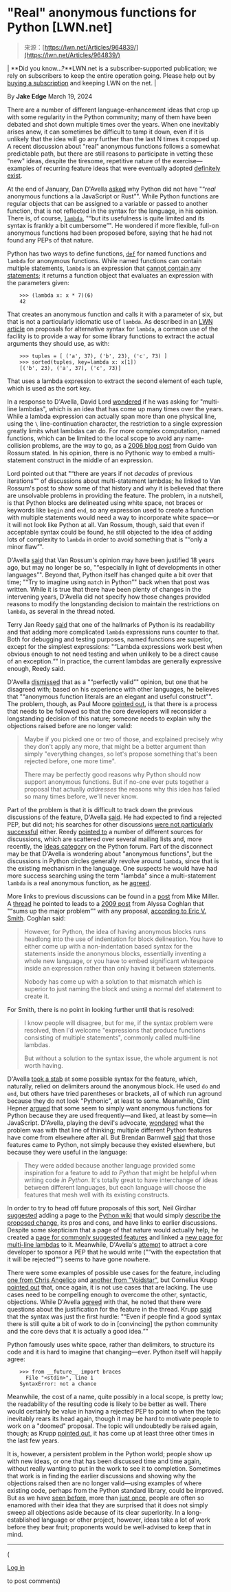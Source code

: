 <!--yml
category: 未分类
date: 2024-05-29 12:49:42
-->

# "Real" anonymous functions for Python [LWN.net]

> 来源：[https://lwn.net/Articles/964839/](https://lwn.net/Articles/964839/)

| **Did you know...?**LWN.net is a subscriber-supported publication; we rely on subscribers to keep the entire operation going. Please help out by [buying a subscription](/subscribe/) and keeping LWN on the net. |

By **Jake Edge**
March 19, 2024

There are a number of different language-enhancement ideas that crop up with some regularity in the Python community; many of them have been debated and shot down multiple times over the years. When one inevitably arises anew, it can sometimes be difficult to tamp it down, even if it is unlikely that the idea will go any further than the last N times it cropped up. A recent discussion about "real" anonymous functions follows a somewhat predictable path, but there are still reasons to participate in vetting these "new" ideas, despite the tiresome, repetitive nature of the exercise—examples of recurring feature ideas that were eventually adopted [definitely exist](/Articles/808836/).

At the end of January, Dan D'Avella [asked](https://discuss.python.org/t/why-not-real-anonymous-functions/44513) why Python did not have "<q>*real* anonymous functions a la JavaScript or Rust</q>". While Python functions are regular objects that can be assigned to a variable or passed to another function, that is not reflected in the syntax for the language, in his opinion. There is, of course, [`lambda`](https://docs.python.org/3/tutorial/controlflow.html#lambda-expressions), "<q>but its usefulness is quite limited and its syntax is frankly a bit cumbersome</q>". He wondered if more flexible, full-on anonymous functions had been proposed before, saying that he had not found any PEPs of that nature.

Python has two ways to define functions, [`def`](https://docs.python.org/3/reference/compound_stmts.html#function-definitions) for named functions and `lambda` for anonymous functions. While named functions can contain multiple statements, `lambda` is an expression that [cannot contain any statements](https://docs.python.org/3/faq/design.html#why-can-t-lambda-expressions-contain-statements); it returns a function object that evaluates an expression with the parameters given:

```
    >>> (lambda x: x * 7)(6)
    42

```

That creates an anonymous function and calls it with a parameter of six, but that is not a particularly idiomatic use of `lambda`. As described in an [LWN article](/Articles/847960/) on proposals for alternative syntax for `lambda`, a common use of the facility is to provide a way for some library functions to extract the actual arguments they should use, as with:

```
    >>> tuples = [ ('a', 37), ('b', 23), ('c', 73) ]
    >>> sorted(tuples, key=lambda x: x[1])
    [('b', 23), ('a', 37), ('c', 73)]

```

That uses a lambda expression to extract the second element of each tuple, which is used as the sort key.

In a response to D'Avella, David Lord [wondered](https://discuss.python.org/t/why-not-real-anonymous-functions/44513/3) if he was asking for "multi-line lambdas", which is an idea that has come up many times over the years. While a lambda expression can actually span more than one physical line, using the `\` line-continuation character, the restriction to a single expression greatly limits what lambdas can do. For more complex computation, named functions, which can be limited to the local scope to avoid any name-collision problems, are the way to go, as a [2006 blog post](https://www.artima.com/weblogs/viewpost.jsp?thread=147358) from Guido van Rossum stated. In his opinion, there is no Pythonic way to embed a multi-statement construct in the middle of an expression.

Lord pointed out that "<q>there are years if not *decades* of previous iterations</q>" of discussions about multi-statement lambdas; he linked to Van Rossum's post to show some of that history and why it is believed that there are unsolvable problems in providing the feature. The problem, in a nutshell, is that Python blocks are delineated using white space, not braces or keywords like `begin` and `end`, so any expression used to create a function with multiple statements would need a way to incorporate white space—or it will not look like Python at all. Van Rossum, though, said that even if acceptable syntax could be found, he still objected to the idea of adding lots of complexity to `lambda` in order to avoid something that is "<q>only a minor flaw</q>".

D'Avella [said](https://discuss.python.org/t/why-not-real-anonymous-functions/44513/4) that Van Rossum's opinion may have been justified 18 years ago, but may no longer be so, "<q>especially in light of developments in other languages</q>". Beyond that, Python itself has changed quite a bit over that time; "<q>Try to imagine using `match` in Python</q>" back when that post was written. While it is true that there have been plenty of changes in the intervening years, D'Avella did not specify how those changes provided reasons to modify the longstanding decision to maintain the restrictions on `lambda`, as several in the thread noted.

Terry Jan Reedy [said](https://discuss.python.org/t/why-not-real-anonymous-functions/44513/8) that one of the hallmarks of Python is its readability and that adding more complicated `lambda` expressions runs counter to that. Both for debugging and testing purposes, named functions are superior, except for the simplest expressions: "<q>Lambda expressions work best when obvious enough to not need testing and when unlikely to be a direct cause of an exception.</q>" In practice, the current lambdas are generally expressive enough, Reedy said.

D'Avella [dismissed](https://discuss.python.org/t/why-not-real-anonymous-functions/44513/11) that as a "<q>perfectly valid</q>" opinion, but one that he disagreed with; based on his experience with other languages, he believes that "<q>anonymous function literals are an elegant and useful construct</q>". The problem, though, as Paul Moore [pointed out](https://discuss.python.org/t/why-not-real-anonymous-functions/44513/13), is that there is a process that needs to be followed so that the core developers will reconsider a longstanding decision of this nature; someone needs to explain why the objections raised before are no longer valid:

> Maybe if you picked one or two of those, and explained precisely why they don't apply any more, that might be a better argument than simply "everything changes, so let's propose something that's been rejected before, one more time".
> 
> There may be perfectly good reasons why Python should now support anonymous functions. But if no-one ever puts together a proposal that actually *addresses* the reasons why this idea has failed so many times before, we'll never know.

Part of the problem is that it is difficult to track down the previous discussions of the feature, D'Avella [said](https://discuss.python.org/t/why-not-real-anonymous-functions/44513/24). He had expected to find a rejected PEP, but did not; his searches for other discussions [were not particularly successful](https://discuss.python.org/t/why-not-real-anonymous-functions/44513/21) either. Reedy [pointed to](https://discuss.python.org/t/why-not-real-anonymous-functions/44513/36) a number of different sources for discussions, which are scattered over several mailing lists and, more recently, the [Ideas category](https://discuss.python.org/c/ideas/6) on the Python forum. Part of the disconnect may be that D'Avella is wondering about "anonymous functions", but the discussions in Python circles generally revolve around `lambda`, since that is the existing mechanism in the language. One suspects he would have had more success searching using the term "lambda" since a multi-statement `lambda` is a real anonymous function, as he [agreed](https://discuss.python.org/t/why-not-real-anonymous-functions/44513/27).

More links to previous discussions can be found in a [post](https://discuss.python.org/t/why-not-real-anonymous-functions/44513/38) from Mike Miller. A [thread](https://mail.python.org/archives/list/python-ideas@python.org/thread/KTRI2NOWA2YGFHOHQ2DFVD2O4UBU5ADY/#XS6P33QMBPRZ2C563OPTWG7NJRZ2K7VZ) he pointed to leads to a [2009 post](https://mail.python.org/archives/list/python-ideas@python.org/message/GJ7Z73UVWTVUJDILWWAIMH3VMMTH424O/) from Alyssa Coghlan that "<q>sums up the major problem</q>" with any proposal, [according to Eric V. Smith](https://discuss.python.org/t/why-not-real-anonymous-functions/44513/39). Coghlan said:

> However, for Python, the idea of having anonymous blocks runs headlong into the use of indentation for block delineation. You have to either come up with a non-indentation based syntax for the statements inside the anonymous blocks, essentially inventing a whole new language, or you have to embed significant whitespace inside an expression rather than only having it between statements.
> 
> Nobody has come up with a solution to that mismatch which is superior to just naming the block and using a normal def statement to create it.

For Smith, there is no point in looking further until that is resolved:

> I know people will disagree, but for me, if the syntax problem were resolved, then I'd welcome "expressions that produce functions consisting of multiple statements", commonly called multi-line lambdas.
> 
> But without a solution to the syntax issue, the whole argument is not worth having.

D'Avella [took a stab](https://discuss.python.org/t/why-not-real-anonymous-functions/44513/45) at some possible syntax for the feature, which, naturally, relied on delimiters around the anonymous block. He used `do` and `end`, but others have tried parentheses or brackets, all of which run aground because they do not look "Pythonic", at least to some. Meanwhile, Clint Hepner [argued](https://discuss.python.org/t/why-not-real-anonymous-functions/44513/52) that some seem to simply want anonymous functions for Python because they are used frequently—and liked, at least by some—in JavaScript. D'Avella, playing the devil's advocate, [wondered](https://discuss.python.org/t/why-not-real-anonymous-functions/44513/53) what the problem was with that line of thinking; multiple different Python features have come from elsewhere after all. But Brendan Barnwell [said](https://discuss.python.org/t/why-not-real-anonymous-functions/44513/60) that those features came to Python, not simply because they existed elsewhere, but because they were useful in the language:

> They were added because another language provided some inspiration for a feature to add *to Python* that might be helpful when writing code *in Python*. It's totally great to have interchange of ideas between different languages, but each language will choose the features that mesh well with its existing constructs.

In order to try to head off future proposals of this sort, Neil Girdhar [suggested](https://discuss.python.org/t/why-not-real-anonymous-functions/44513/62) adding a page to the [Python wiki](https://wiki.python.org/moin/FrontPage) that would simply [describe the proposed change](https://discuss.python.org/t/why-not-real-anonymous-functions/44513/65), its pros and cons, and have links to earlier discussions. Despite some skepticism that a page of that nature would actually help, he created a [page for commonly suggested features](https://wiki.python.org/moin/CommonIdeas) and linked a [new page for multi-line lambdas](https://wiki.python.org/moin/MultiLineLambda) to it. Meanwhile, D'Avella's [attempt](https://discuss.python.org/t/why-not-real-anonymous-functions/44513/80) to attract a core developer to sponsor a PEP that he would write ("<q>with the expectation that it will be rejected</q>") seems to have gone nowhere.

There were some examples of possible use cases for the feature, including [one from Chris Angelico](https://discuss.python.org/t/why-not-real-anonymous-functions/44513/59) and [another from "Voidstar"](https://discuss.python.org/t/why-not-real-anonymous-functions/44513/98), but Cornelius Krupp [pointed out](https://discuss.python.org/t/why-not-real-anonymous-functions/44513/100) that, once again, it is not use cases that are lacking. The use cases need to be compelling enough to overcome the other, syntactic, objections. While D'Avella [agreed](https://discuss.python.org/t/why-not-real-anonymous-functions/44513/104) with that, he noted that there were questions about the justification for the feature in the thread. Krupp [said](https://discuss.python.org/t/why-not-real-anonymous-functions/44513/105) that the syntax was just the first hurdle: "<q>Even if people find a good syntax there is still quite a bit of work to do in [convincing] the python community and the core devs that it is actually a good idea.</q>"

Python famously uses white space, rather than delimiters, to structure its code and it is hard to imagine that changing—ever. Python itself will happily agree:

```
    >>> from __future__ import braces
      File "<stdin>", line 1
    SyntaxError: not a chance

```

Meanwhile, the cost of a name, quite possibly in a local scope, is pretty low; the readability of the resulting code is likely to be better as well. There would certainly be value in having a rejected PEP to point to when the topic inevitably rears its head again, though it may be hard to motivate people to work on a "doomed" proposal. The topic will undoubtedly be raised again, though; as Krupp [pointed out](https://discuss.python.org/t/why-not-real-anonymous-functions/44513/79), it has come up at least three other times in the last few years.

It is, however, a persistent problem in the Python world; people show up with new ideas, or one that has been discussed time and time again, without really wanting to put in the work to see it to completion. Sometimes that work is in finding the earlier discussions and showing why the objections raised then are no longer valid—using examples of where existing code, perhaps from the Python standard library, could be improved. But as we have [seen before](/Articles/888945/), more than [just once](/Articles/891398/), people are often so enamored with their idea that they are surprised that it does not simply sweep all objections aside because of its clear superiority. In a long-established language or other project, however, ideas take a lot of work before they bear fruit; proponents would be well-advised to keep that in mind.

* * *

(

[Log in](https://lwn.net/Login/?target=/Articles/964839/)

to post comments)